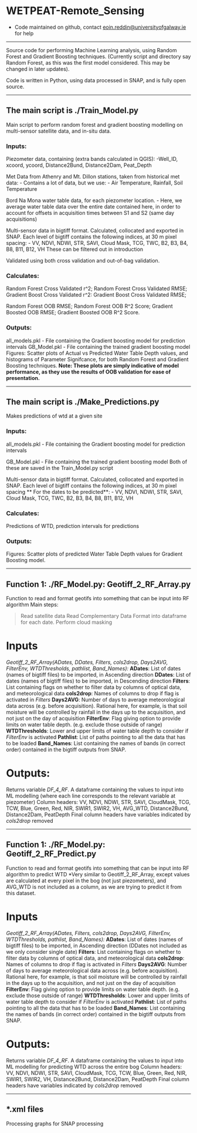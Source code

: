 # WETPEAT-Remote_Sensing
- Code maintained on github, contact eoin.reddin@universityofgalway.ie for help
*********************************
Source code for performing Machine Learning analysis, using Random Forest and Gradient Boosting techniques. (Currently script and directory say Random Forest, as this was the first model considered. This may be changed in later updates).

Code is written in Python, using data processed in SNAP, and is fully open source.

*********************************
## The main script is ./Train_Model.py

Main script to perform random forest and gradient boosting modelling on multi-sensor satellite data, and in-situ data.
### Inputs: 
Piezometer data, containing (extra bands calculated in QGIS): 
    -Well_ID,   xcoord,     ycoord,     Distance2Bund,      Distance2Dam,   Peat_Depth

Met Data from Athenry and Mt. Dillon stations, taken from historical met data:
    - Contains a lot of data, but we use: 
            - Air Temperature,      Rainfall,       Soil Temperature
            
Bord Na Mona water table data, for each piezometer location.
    - Here, we average water table data over the entire date contained here, in order to account
    for offsets in acquisition times between S1 and S2 (same day acquisitions)
    
Multi-sensor data in bigtiff format. Calculated, collocated and exported in SNAP. Each level of bigtiff
contains the following indices, at 30 m pixel spacing:
    - VV,       NDVI,       NDWI,       STR,       SAVI,       Cloud Mask,       TCG,
      TWC,      B2,         B3,         B4,        B8,         B11,              B12,         VH
These can be filtered out in introduction

Validated using both cross validation and out-of-bag validation.

### Calculates:
Random Forest Cross Validated r^2;	Random Forest Cross Validated RMSE;
Gradient Boost Cross Validated r^2: 	Gradient Boost Cross Validated RMSE;

Random Forest OOB RMSE;			Random Forest OOB R^2 Score;
Gradient Boosted OOB RMSE;		Gradient Boosted OOB R^2 Score.

### Outputs:
all_models.pkl
     - File containing the Gradient boosting model for prediction intervals
GB_Model.pkl
     - File containing the trained gradient boosting model
Figures: 
Scatter plots of Actual vs Predicted Water Table Depth values, and histograms of Parameter Signifcance, for both Random Forest and Gradient Boosting techniques. **Note: These plots are simply indicative of model performance, as they use the results of OOB validation for ease of presentation.**

*********************************
## The main script is ./Make_Predictions.py

Makes predictions of wtd at a given site

### Inputs: 
all_models.pkl
     - File containing the Gradient boosting model for prediction intervals

GB_Model.pkl
     - File containing the trained gradient boosting model
Both of these are saved in the Train_Model.py script

Multi-sensor data in bigtiff format. Calculated, collocated and exported in SNAP. Each level of bigtiff
contains the following indices, at 30 m pixel spacing ** For the dates to be predicted**:
    - VV,       NDVI,       NDWI,       STR,       SAVI,       Cloud Mask,       TCG,
      TWC,      B2,         B3,         B4,        B8,         B11,              B12,         VH


### Calculates:
Predictions of WTD, prediction intervals for predictions

### Outputs:
Figures: 
Scatter plots of predicted Water Table Depth values for Gradient Boosting model.


*********************************
## Function 1: ./RF_Model.py: Geotiff_2_RF_Array.py

Function to read and format geotifs into something that can be input into RF algorithm
Main steps:
> Read satellite data
> Read Complementary Data
> Format into dataframe for each date. 
> Perform cloud masking

# Inputs
*Geotiff_2_RF_Array(ADates, DDates, Filters, cols2drop, Days2AVG, FilterEnv,
                       WTDThresholds, pathlist, Band_Names):*
**ADates**: List of dates (names of bigtiff files) to be imported, in Ascending direction
**DDates**: List of dates (names of bigtiff files) to be imported, in Descending direction 
**Filters**: List containing flags on whether to filter data by columns of optical data, and meteorological data
**cols2drop**: Names of columns to drop if flag is activated in *Filters*
**Days2AVG**: Number of days to average meteorological data across (e.g. before acquisition). Rational here, for example, is that soil moisture will be controlled by rainfall in the days up to the acquisition, and not just on the day of acquisition
**FilterEnv**: Flag giving option to provide limits on water table depth. (e.g. exclude those outside of range)
**WTDThresholds**: Lower and upper limits of water table depth to consider if *FilterEnv* is activated
**Pathlist**: List of paths pointing to all the data that has to be loaded
**Band_Names**: List containing the names of bands (in correct order) contained in the bigtiff outputs from SNAP.

# Outputs:
Returns variable *DF_4_RF*. A dataframe containing the values to input into ML modelling (where each line corresponds to the relevant variable at piezometer)
Column headers: VV, NDVI, NDWI, STR, SAVI, CloudMask, TCG, TCW, Blue, Green, Red, NIR, SWIR1, SWIR2, VH, AVG_WTD, Distance2Bund, Distance2Dam, PeatDepth
Final column headers have variables indicated by *cols2drop* removed


*********************************
## Function 1: ./RF_Model.py: Geotiff_2_RF_Predict.py

Function to read and format geotifs into something that can be input into RF algorithm to predict WTD
*Very similar to Geotiff_2_RF_Array, except values are calculated at every pixel in the bog (not just piezometers), and AVG_WTD is not included as a column, as we are trying to predict it from this dataset.

# Inputs
*Geotiff_2_RF_Array(ADates, Filters, cols2drop, Days2AVG, FilterEnv,
                       WTDThresholds, pathlist, Band_Names):*
**ADates**: List of dates (names of bigtiff files) to be imported, in Ascending direction (DDates not included as we only consider single date)
**Filters**: List containing flags on whether to filter data by columns of optical data, and meteorological data
**cols2drop**: Names of columns to drop if flag is activated in *Filters*
**Days2AVG**: Number of days to average meteorological data across (e.g. before acquisition). Rational here, for example, is that soil moisture will be controlled by rainfall in the days up to the acquisition, and not just on the day of acquisition
**FilterEnv**: Flag giving option to provide limits on water table depth. (e.g. exclude those outside of range)
**WTDThresholds**: Lower and upper limits of water table depth to consider if *FilterEnv* is activated
**Pathlist**: List of paths pointing to all the data that has to be loaded
**Band_Names**: List containing the names of bands (in correct order) contained in the bigtiff outputs from SNAP.

# Outputs:
Returns variable *DF_4_RF*. A dataframe containing the values to input into ML modelling for predicting WTD across the entire bog
Column headers: VV, NDVI, NDWI, STR, SAVI, CloudMask, TCG, TCW, Blue, Green, Red, NIR, SWIR1, SWIR2, VH, Distance2Bund, Distance2Dam, PeatDepth
Final column headers have variables indicated by *cols2drop* removed


*********************************
## *.xml files
Processing graphs for SNAP processing

